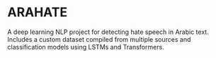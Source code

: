 # ARAHATE
A deep learning NLP project for detecting hate speech in Arabic text. Includes a custom dataset compiled from multiple sources and classification models using LSTMs and Transformers.
